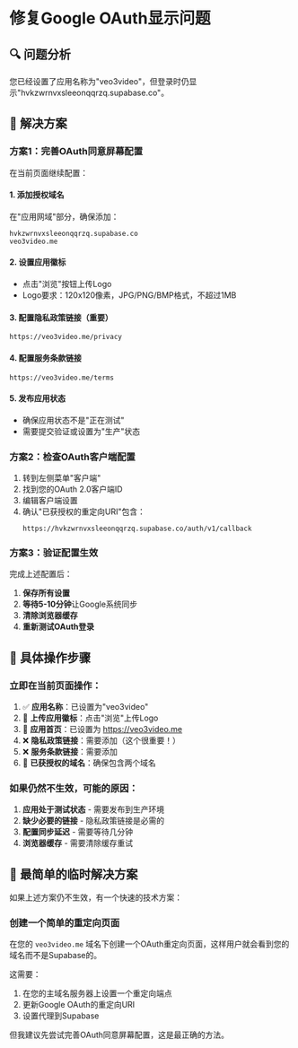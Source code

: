 # 修复Google OAuth显示问题

## 🔍 问题分析
您已经设置了应用名称为"veo3video"，但登录时仍显示"hvkzwrnvxsleeonqqrzq.supabase.co"。

## 🎯 解决方案

### 方案1：完善OAuth同意屏幕配置

在当前页面继续配置：

#### 1. 添加授权域名
在"应用网域"部分，确保添加：
```
hvkzwrnvxsleeonqqrzq.supabase.co
veo3video.me
```

#### 2. 设置应用徽标
- 点击"浏览"按钮上传Logo
- Logo要求：120x120像素，JPG/PNG/BMP格式，不超过1MB

#### 3. 配置隐私政策链接（重要）
```
https://veo3video.me/privacy
```

#### 4. 配置服务条款链接
```
https://veo3video.me/terms
```

#### 5. 发布应用状态
- 确保应用状态不是"正在测试"
- 需要提交验证或设置为"生产"状态

### 方案2：检查OAuth客户端配置

1. 转到左侧菜单"客户端"
2. 找到您的OAuth 2.0客户端ID
3. 编辑客户端设置
4. 确认"已获授权的重定向URI"包含：
   ```
   https://hvkzwrnvxsleeonqqrzq.supabase.co/auth/v1/callback
   ```

### 方案3：验证配置生效

完成上述配置后：

1. **保存所有设置**
2. **等待5-10分钟**让Google系统同步
3. **清除浏览器缓存**
4. **重新测试OAuth登录**

## 🔧 具体操作步骤

### 立即在当前页面操作：

1. ✅ **应用名称**：已设置为"veo3video" 
2. 🔄 **上传应用徽标**：点击"浏览"上传Logo
3. 🔄 **应用首页**：已设置为 https://veo3video.me
4. ❌ **隐私政策链接**：需要添加（这个很重要！）
5. ❌ **服务条款链接**：需要添加
6. 🔄 **已获授权的域名**：确保包含两个域名

### 如果仍然不生效，可能的原因：

1. **应用处于测试状态** - 需要发布到生产环境
2. **缺少必要的链接** - 隐私政策链接是必需的
3. **配置同步延迟** - 需要等待几分钟
4. **浏览器缓存** - 需要清除缓存重试

## 🚀 最简单的临时解决方案

如果上述方案仍不生效，有一个快速的技术方案：

### 创建一个简单的重定向页面

在您的 `veo3video.me` 域名下创建一个OAuth重定向页面，这样用户就会看到您的域名而不是Supabase的。

这需要：
1. 在您的主域名服务器上设置一个重定向端点
2. 更新Google OAuth的重定向URI
3. 设置代理到Supabase

但我建议先尝试完善OAuth同意屏幕配置，这是最正确的方法。